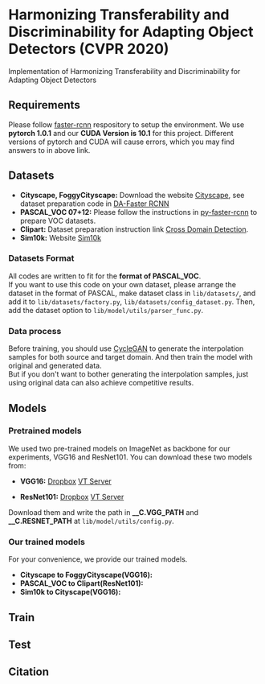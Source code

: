 # Harmonizing Transferability and Discriminability for Adapting Object Detectors (CVPR 2020)
Implementation of Harmonizing Transferability and Discriminability for Adapting Object Detectors 

## Requirements
Please follow [faster-rcnn](https://github.com/jwyang/faster-rcnn.pytorch) respository to setup the environment. We use **pytorch 1.0.1** and our **CUDA Version is 10.1** for this project. Different versions of pytorch and CUDA will cause errors, which you may find answers to in above link.

## Datasets
* **Cityscape, FoggyCityscape:** Download the website [Cityscape](https://www.cityscapes-dataset.com/), see dataset preparation code in [DA-Faster RCNN](https://github.com/yuhuayc/da-faster-rcnn/tree/master/prepare_data)
* **PASCAL_VOC 07+12:** Please follow the instructions in [py-faster-rcnn](https://github.com/rbgirshick/py-faster-rcnn#beyond-the-demo-installation-for-training-and-testing-models) to prepare VOC datasets.
* **Clipart:** Dataset preparation instruction link [Cross Domain Detection](https://github.com/naoto0804/cross-domain-detection/tree/master/datasets).
* **Sim10k:** Website [Sim10k](https://fcav.engin.umich.edu/sim-dataset/)

### Datasets Format
All codes are written to fit for the **format of PASCAL_VOC**.  
If you want to use this code on your own dataset, please arrange the dataset in the format of PASCAL, make dataset class in ```lib/datasets/```, and add it to ```lib/datasets/factory.py```, ```lib/datasets/config_dataset.py```. Then, add the dataset option to ```lib/model/utils/parser_func.py```.

### Data process
Before training, you should use [CycleGAN](https://github.com/junyanz/pytorch-CycleGAN-and-pix2pix) to generate the interpolation samples for both source and target domain. And then train the model with original and generated data.  
But if you don't want to bother generating the interpolation samples, just using original data can also achieve competitive results.

## Models
### Pretrained models
We used two pre-trained models on ImageNet as backbone for our experiments, VGG16 and ResNet101. You can download these two models from:
* **VGG16:** [Dropbox](https://www.dropbox.com/s/s3brpk0bdq60nyb/vgg16_caffe.pth?dl=0)  [VT Server](https://filebox.ece.vt.edu/~jw2yang/faster-rcnn/pretrained-base-models/vgg16_caffe.pth)

* **ResNet101:** [Dropbox](https://www.dropbox.com/s/iev3tkbz5wyyuz9/resnet101_caffe.pth?dl=0)  [VT Server](https://filebox.ece.vt.edu/~jw2yang/faster-rcnn/pretrained-base-models/resnet101_caffe.pth)

Download them and write the path in **__C.VGG_PATH** and **__C.RESNET_PATH** at ```lib/model/utils/config.py```.

### Our trained models
For your convenience, we provide our trained models.
* **Cityscape to FoggyCityscape(VGG16):**
* **PASCAL_VOC to Clipart(ResNet101):**
* **Sim10k to Cityscape(VGG16):**

## Train

## Test

## Citation
